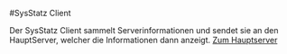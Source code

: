 #SysStatz Client

Der SysStatz Client sammelt Serverinformationen und sendet sie an den HauptServer, welcher die Informationen dann anzeigt.
[Zum Hauptserver]([https://github.com/Benutzername/AnderesRepo](https://github.com/Lu212Code/SysStatz))
